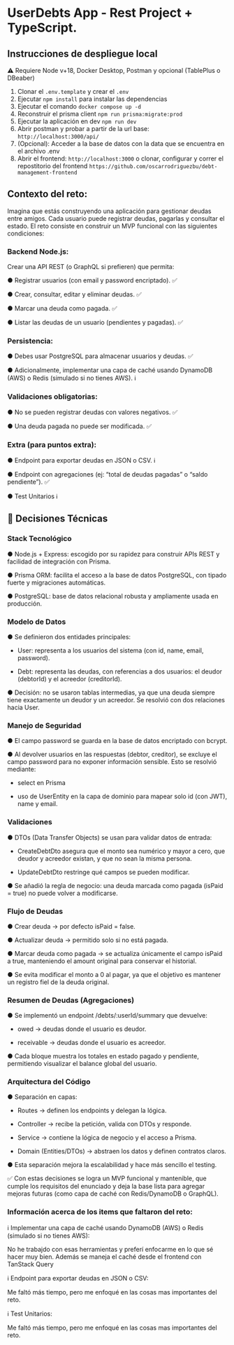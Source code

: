 # UserDebts App - Rest Project + TypeScript.

## Instrucciones de despliegue local
⚠️ Requiere Node v+18, Docker Desktop, Postman y opcional (TablePlus o DBeaber)

1. Clonar el `.env.template` y crear el `.env`
2. Ejecutar ```npm install``` para instalar las dependencias
3. Ejecutar el comando ```docker compose up -d```
4. Reconstruir el prisma client ```npm run prisma:migrate:prod```
5. Ejecutar la aplicación en dev ```npm run dev```
6. Abrir postman y probar a partir de la url base: ```http://localhost:3000/api/```
7. (Opcional): Acceder a la base de datos con la data que se encuentra en el archivo .env
8. Abrir el frontend: ```http://localhost:3000``` o clonar, configurar y correr el repostitorio del frontend ```https://github.com/oscarrodriguezbu/debt-management-frontend```

## Contexto del reto:

Imagina que estás construyendo una aplicación para gestionar deudas entre amigos. Cada usuario puede registrar deudas, pagarlas y consultar el estado. El reto consiste en construir un MVP funcional con las siguientes condiciones:

### Backend Node.js:

Crear una API REST (o GraphQL si prefieren) que permita:

● Registrar usuarios (con email y password encriptado). ✅

● Crear, consultar, editar y eliminar deudas. ✅

● Marcar una deuda como pagada. ✅

● Listar las deudas de un usuario (pendientes y pagadas). ✅

### Persistencia:

● Debes usar PostgreSQL para almacenar usuarios y deudas. ✅

● Adicionalmente, implementar una capa de caché usando DynamoDB (AWS) o Redis (simulado si no tienes AWS). ℹ️

### Validaciones obligatorias:

● No se pueden registrar deudas con valores negativos. ✅

● Una deuda pagada no puede ser modificada. ✅

### Extra (para puntos extra):

● Endpoint para exportar deudas en JSON o CSV. ℹ️

● Endpoint con agregaciones (ej: “total de deudas pagadas” o “saldo pendiente”). ✅

● Test Unitarios ℹ️


## 📌 Decisiones Técnicas

### Stack Tecnológico

● Node.js + Express: escogido por su rapidez para construir APIs REST y facilidad de integración con Prisma.

● Prisma ORM: facilita el acceso a la base de datos PostgreSQL, con tipado fuerte y migraciones automáticas.

● PostgreSQL: base de datos relacional robusta y ampliamente usada en producción.

### Modelo de Datos

● Se definieron dos entidades principales:

- User: representa a los usuarios del sistema (con id, name, email, password).

- Debt: representa las deudas, con referencias a dos usuarios: el deudor (debtorId) y el acreedor (creditorId).

● Decisión: no se usaron tablas intermedias, ya que una deuda siempre tiene exactamente un deudor y un acreedor. Se resolvió con dos relaciones hacia User.

### Manejo de Seguridad

● El campo password se guarda en la base de datos encriptado con bcrypt.

● Al devolver usuarios en las respuestas (debtor, creditor), se excluye el campo password para no exponer información sensible. Esto se resolvió mediante:

- select en Prisma

- uso de UserEntity en la capa de dominio para mapear solo id (con JWT), name y email.

### Validaciones

● DTOs (Data Transfer Objects) se usan para validar datos de entrada:

- CreateDebtDto asegura que el monto sea numérico y mayor a cero, que deudor y acreedor existan, y que no sean la misma persona.

- UpdateDebtDto restringe qué campos se pueden modificar.

● Se añadió la regla de negocio: una deuda marcada como pagada (isPaid = true) no puede volver a modificarse.

### Flujo de Deudas

● Crear deuda → por defecto isPaid = false.

● Actualizar deuda → permitido solo si no está pagada.

● Marcar deuda como pagada → se actualiza únicamente el campo isPaid a true, manteniendo el amount original para conservar el historial.

● Se evita modificar el monto a 0 al pagar, ya que el objetivo es mantener un registro fiel de la deuda original.

### Resumen de Deudas (Agregaciones)

● Se implementó un endpoint /debts/:userId/summary que devuelve:

- owed → deudas donde el usuario es deudor.

- receivable → deudas donde el usuario es acreedor.

● Cada bloque muestra los totales en estado pagado y pendiente, permitiendo visualizar el balance global del usuario.

### Arquitectura del Código

● Separación en capas:

- Routes → definen los endpoints y delegan la lógica.

- Controller → recibe la petición, valida con DTOs y responde.

- Service → contiene la lógica de negocio y el acceso a Prisma.

- Domain (Entities/DTOs) → abstraen los datos y definen contratos claros.

● Esta separación mejora la escalabilidad y hace más sencillo el testing.

✅ Con estas decisiones se logra un MVP funcional y mantenible, que cumple los requisitos del enunciado y deja la base lista para agregar mejoras futuras (como capa de caché con Redis/DynamoDB o GraphQL).

### Información acerca de los items que faltaron del reto: 

ℹ️ Implementar una capa de caché usando DynamoDB (AWS) o Redis (simulado si no tienes AWS):

No he trabajdo con esas herramientas y preferí enfocarme en lo que sé hacer muy bien. Además se maneja el caché desde el frontend con TanStack Query

ℹ️ Endpoint para exportar deudas en JSON o CSV:

Me faltó más tiempo, pero me enfoqué en las cosas mas importantes del reto.

ℹ️ Test Unitarios:

Me faltó más tiempo, pero me enfoqué en las cosas mas importantes del reto.


